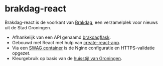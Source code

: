 # brakdag-react

Brakdag-react is de voorkant van [Brakdag](https://brakdag.nl), een verzamelplek voor nieuws uit de Stad Groningen. 

- Afhankelijk van een API genaamd [brakdagflask](https://github.com/Ffyud/brakdagflask).
- Gebouwd met React met hulp van [create-react-app](https://create-react-app.dev/).
- Via een [SWAG container](https://hub.docker.com/r/linuxserver/swag) is de Nginx configuratie en HTTPS-validatie opgezet.
- Kleurgebruik op basis van de [huisstijl van Groningen](https://www.merkgroningen.nl/nl/huisstijl-handboek).